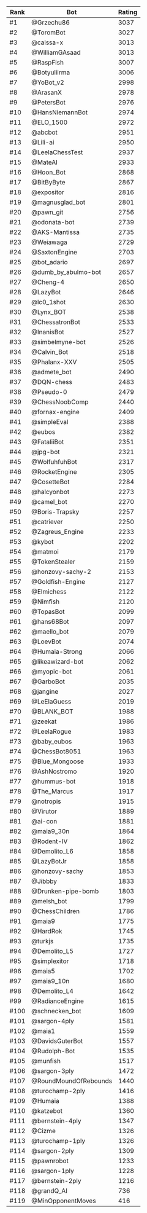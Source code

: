 Rank|Bot|Rating
---|---|---
#1|@Grzechu86|3037
#2|@ToromBot|3027
#3|@caissa-x|3013
#4|@WilliamGAsaad|3013
#5|@RaspFish|3007
#6|@Botyuliirma|3006
#7|@YoBot_v2|2998
#8|@ArasanX|2978
#9|@PetersBot|2976
#10|@HansNiemannBot|2974
#11|@ELO_1500|2972
#12|@abcbot|2951
#13|@Lili-ai|2950
#14|@LeelaChessTest|2937
#15|@MateAI|2933
#16|@Hoon_Bot|2868
#17|@BitByByte|2867
#18|@expositor|2816
#19|@magnusglad_bot|2801
#20|@pawn_git|2756
#21|@odonata-bot|2739
#22|@AKS-Mantissa|2735
#23|@Weiawaga|2729
#24|@SaxtonEngine|2703
#25|@bot_adario|2697
#26|@dumb_by_abulmo-bot|2657
#27|@Cheng-4|2650
#28|@LazyBot|2646
#29|@lc0_1shot|2630
#30|@Lynx_BOT|2538
#31|@ChessatronBot|2533
#32|@InanisBot|2527
#33|@simbelmyne-bot|2526
#34|@Calvin_Bot|2518
#35|@Phalanx-XXV|2505
#36|@admete_bot|2490
#37|@DQN-chess|2483
#38|@Pseudo-0|2479
#39|@ChessNoobComp|2440
#40|@fornax-engine|2409
#41|@simpleEval|2388
#42|@eubos|2382
#43|@FataliiBot|2351
#44|@jpg-bot|2321
#45|@WolfuhfuhBot|2317
#46|@RocketEngine|2305
#47|@CosetteBot|2284
#48|@halcyonbot|2273
#49|@camel_bot|2270
#50|@Boris-Trapsky|2257
#51|@catriever|2250
#52|@Zagreus_Engine|2233
#53|@kybot|2202
#54|@matmoi|2179
#55|@TokenStealer|2159
#56|@honzovy-sachy-2|2153
#57|@Goldfish-Engine|2127
#58|@Elmichess|2122
#59|@Nimfish|2120
#60|@TopasBot|2099
#61|@hans68Bot|2097
#62|@maello_bot|2079
#63|@LoevBot|2074
#64|@Humaia-Strong|2066
#65|@likeawizard-bot|2062
#66|@myopic-bot|2061
#67|@GarboBot|2035
#68|@jangine|2027
#69|@LeElaGuess|2019
#70|@BLANK_BOT|1988
#71|@zeekat|1986
#72|@LeelaRogue|1983
#73|@baby_eubos|1963
#74|@ChessBot8051|1963
#75|@Blue_Mongoose|1933
#76|@AshNostromo|1920
#77|@hummus-bot|1918
#78|@The_Marcus|1917
#79|@notropis|1915
#80|@Virutor|1889
#81|@ai-con|1881
#82|@maia9_30n|1864
#83|@Rodent-IV|1862
#84|@Demolito_L6|1858
#85|@LazyBotJr|1858
#86|@honzovy-sachy|1853
#87|@Jibbby|1833
#88|@Drunken-pipe-bomb|1803
#89|@melsh_bot|1799
#90|@ChessChildren|1786
#91|@maia9|1775
#92|@HardRok|1745
#93|@turkjs|1735
#94|@Demolito_L5|1727
#95|@simplexitor|1718
#96|@maia5|1702
#97|@maia9_10n|1680
#98|@Demolito_L4|1642
#99|@RadianceEngine|1615
#100|@schnecken_bot|1609
#101|@sargon-4ply|1581
#102|@maia1|1559
#103|@DavidsGuterBot|1557
#104|@Rudolph-Bot|1535
#105|@munfish|1517
#106|@sargon-3ply|1472
#107|@RoundMoundOfRebounds|1440
#108|@turochamp-2ply|1416
#109|@Humaia|1388
#110|@katzebot|1360
#111|@bernstein-4ply|1347
#112|@Cizme|1326
#113|@turochamp-1ply|1326
#114|@sargon-2ply|1309
#115|@pawnrobot|1233
#116|@sargon-1ply|1228
#117|@bernstein-2ply|1216
#118|@grandQ_AI|736
#119|@MinOpponentMoves|416
